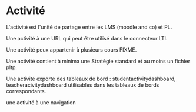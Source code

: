 
# Activité

L'activité est l'unité de partage entre les LMS (moodle and co) et PL.

Une activité à une URL qui peut être utilisé dans le connecteur LTI.

Une activité peux appartenir à plusieurs cours FIXME.

Une activité contient à minima une Stratégie standard et au moins un fichier pltp.

Une activité exporte des tableaux de bord : studentactivitydashboard, teacheracivitydashboard utilisables dans les tableaux de bords correspondants.


une activité à une navigation 
